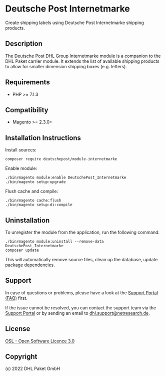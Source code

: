 Deutsche Post Internetmarke
===========================

Create shipping labels using Deutsche Post Internetmarke shipping products.

Description
-----------
The Deutsche Post DHL Group Internetmarke module is a companion to the
DHL Paket carrier module. It extends the list of available shipping
products to allow for smaller dimension shipping boxes (e.g. letters).

Requirements
------------
* PHP >= 7.1.3

Compatibility
-------------
* Magento >= 2.3.0+

Installation Instructions
-------------------------

Install sources:

    composer require deutschepost/module-internetmarke

Enable module:

    ./bin/magento module:enable DeutschePost_Internetmarke
    ./bin/magento setup:upgrade

Flush cache and compile:

    ./bin/magento cache:flush
    ./bin/magento setup:di:compile

Uninstallation
--------------

To unregister the module from the application, run the following command:

    ./bin/magento module:uninstall --remove-data DeutschePost_Internetmarke
    composer update

This will automatically remove source files, clean up the database, update package dependencies.

Support
-------
In case of questions or problems, please have a look at the
[Support Portal (FAQ)](http://dhl.support.netresearch.de/) first.

If the issue cannot be resolved, you can contact the support team via the
[Support Portal](http://dhl.support.netresearch.de/) or by sending an email
to <dhl.support@netresearch.de>.

License
-------
[OSL - Open Software Licence 3.0](http://opensource.org/licenses/osl-3.0.php)

Copyright
---------
(c) 2022 DHL Paket GmbH
